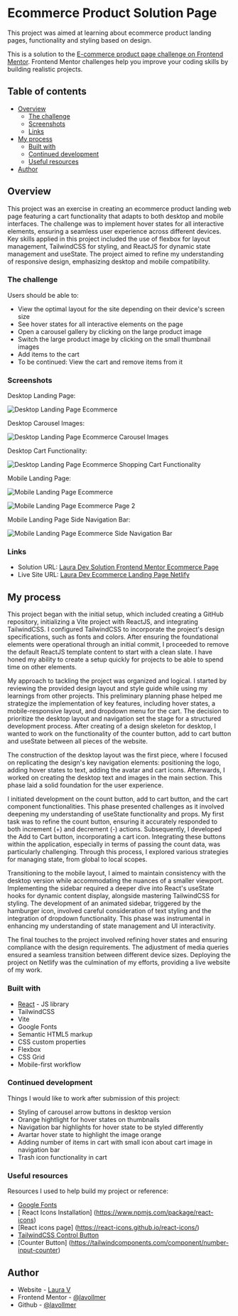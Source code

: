 # Ecommerce Product Solution Page

This project was aimed at learning about ecommerce product landing pages, functionality and styling based on design.

This is a solution to the [E-commerce product page challenge on Frontend Mentor](https://www.frontendmentor.io/solutions/responsive-ecommerce-landing-page-tailwindcss-reactjs-vite-XknmCrVmjT). Frontend Mentor challenges help you improve your coding skills by building realistic projects.

## Table of contents

- [Overview](#overview)
  - [The challenge](#the-challenge)
  - [Screenshots](#screenshots)
  - [Links](#links)
- [My process](#my-process)
  - [Built with](#built-with)
  - [Continued development](#continued-development)
  - [Useful resources](#useful-resources)
- [Author](#author)

## Overview

This project was an exercise in creating an ecommerce product landing web page featuring a cart functionality that adapts to both desktop and mobile interfaces. The challenge was to implement hover states for all interactive elements, ensuring a seamless user experience across different devices. Key skills applied in this project included the use of flexbox for layout management, TailwindCSS for styling, and ReactJS for dynamic state management and useState. The project aimed to refine my understanding of responsive design, emphasizing desktop and mobile compatibility.

### The challenge

Users should be able to:

- View the optimal layout for the site depending on their device's screen size
- See hover states for all interactive elements on the page
- Open a carousel gallery by clicking on the large product image
- Switch the large product image by clicking on the small thumbnail images
- Add items to the cart
- To be continued: View the cart and remove items from it

### Screenshots

Desktop Landing Page:

![Desktop Landing Page Ecommerce](./src/assets/DesktopLandingPage_Ecommerce.png)

Desktop Carousel Images:

![Desktop Landing Page Ecommerce Carousel Images](./src/assets/DesktopLandingPage_EcommerceCarousel.png)

Desktop Cart Functionality:

![Desktop Landing Page Ecommerce Shopping Cart Functionality](./src/assets/DesktopLandingPage_EcommerceCart.png)

Mobile Landing Page:

![Mobile Landing Page Ecommerce](./src/assets/MobileLandingPage_Ecommerce.png)

![Mobile Landing Page Ecommerce Page 2](./src/assets/MobileLandingPage_Ecommerce2.png)

Mobile Landing Page Side Navigation Bar:

![Mobile Landing Page Ecommerce Side Navigation Bar](./src/assets/MobileLandingPage_EcommerceSidenavBar.png)


### Links

- Solution URL: [Laura Dev Solution Frontend Mentor Ecommerce Page](https://www.frontendmentor.io/solutions/responsive-ecommerce-landing-page-tailwindcss-reactjs-vite-XknmCrVmjT)
- Live Site URL: [Laura Dev Ecommerce Landing Page Netlify](https://ecommercelandingpage-lauradev.netlify.app/)

## My process

This project began with the initial setup, which included creating a GitHub repository, initializing a Vite project with ReactJS, and integrating TailwindCSS. I configured TailwindCSS to incorporate the project's design specifications, such as fonts and colors. After ensuring the foundational elements were operational through an initial commit, I proceeded to remove the default ReactJS template content to start with a clean slate. I have honed my ability to create a setup quickly for projects to be able to spend time on other elements.

My approach to tackling the project was organized and logical. I started by reviewing the provided design layout and style guide while using my learnings from other projects. This preliminary planning phase helped me strategize the implementation of key features, including hover states, a mobile-responsive layout, and dropdown menu for the cart. The decision to prioritize the desktop layout and navigation set the stage for a structured development process. After creating of a design skeleton for desktop, I wanted to work on the functionality of the counter button, add to cart button and useState between all pieces of the website.

The construction of the desktop layout was the first piece, where I focused on replicating the design's key navigation elements: positioning the logo, adding hover states to text, adding the avatar and cart icons. Afterwards, I worked on creating the desktop text and images in the main section. This phase laid a solid foundation for the user experience.

I initiated development on the count button, add to cart button, and the cart component functionalities. This phase presented challenges as it involved deepening my understanding of useState functionality and props. My first task was to refine the count button, ensuring it accurately responded to both increment (+) and decrement (-) actions. Subsequently, I developed the Add to Cart button, incorporating a cart icon. Integrating these buttons within the application, especially in terms of passing the count data, was particularly challenging. Through this process, I explored various strategies for managing state, from global to local scopes.

Transitioning to the mobile layout, I aimed to maintain consistency with the desktop version while accommodating the nuances of a smaller viewport. Implementing the sidebar required a deeper dive into React's useState hooks for dynamic content display, alongside mastering TailwindCSS for styling. The development of an animated sidebar, triggered by the hamburger icon, involved careful consideration of text styling and the integration of dropdown functionality. This phase was instrumental in enhancing my understanding of state management and UI interactivity.

The final touches to the project involved refining hover states and ensuring compliance with the design requirements. The adjustment of media queries ensured a seamless transition between different device sizes. Deploying the project on Netlify was the culmination of my efforts, providing a live website of my work.


### Built with

- [React](https://reactjs.org/) - JS library
- TailwindCSS
- Vite
- Google Fonts
- Semantic HTML5 markup
- CSS custom properties
- Flexbox
- CSS Grid
- Mobile-first workflow


### Continued development

Things I would like to work after submission of this project:
- Styling of carousel arrow buttons in desktop version
- Orange hightlight for hover states on thumbnails
- Navigation bar highlights for hover state to be styled differently
- Avartar hover state to highlight the image orange
- Adding number of items in cart with small icon about cart image in navigation bar
- Trash icon functionality in cart


### Useful resources

Resources I used to help build my project or reference:

- [Google Fonts](https://fonts.google.com/specimen/Kumbh+Sans) 
- [ React Icons Installation] (https://www.npmjs.com/package/react-icons)
- [React icons page] (https://react-icons.github.io/react-icons/)
- [TailwindCSS Control Button](https://flowbite.com/docs/forms/number-input/)
- [Counter Button] (https://tailwindcomponents.com/component/number-input-counter)

## Author

- Website - [Laura V](www.lauradeveloper.com)
- Frontend Mentor - [@lavollmer](https://www.frontendmentor.io/profile/yourusername)
- Github - [@lavollmer](https://github.com/lavollmer)


